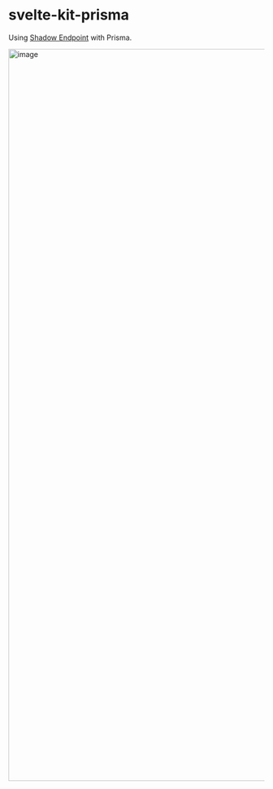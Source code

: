 # svelte-kit-prisma

Using [Shadow Endpoint](https://kit.svelte.dev/docs#routing-endpoints) with Prisma.

<img width="1440" alt="image" src="https://user-images.githubusercontent.com/40315079/156871280-a5043cdf-87fc-4321-ad6f-7cd88d4b6d32.png">


